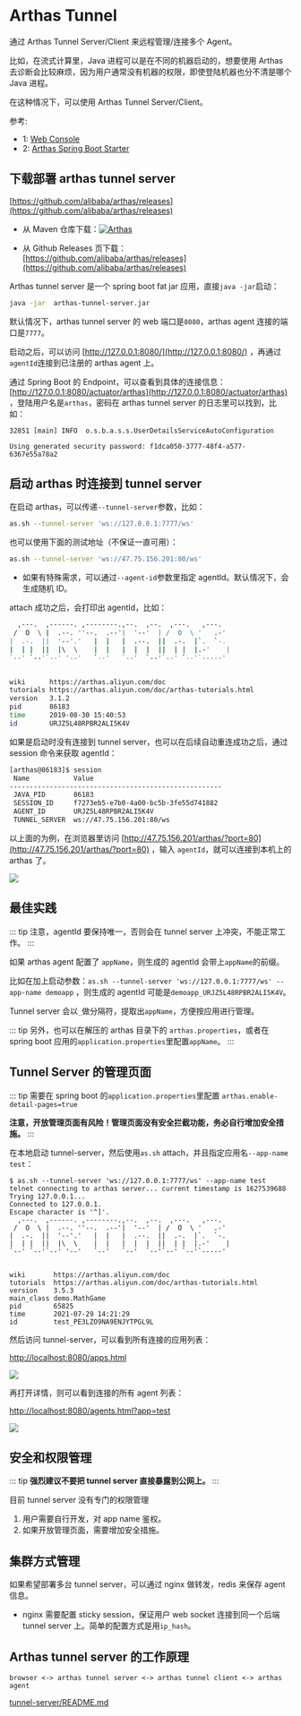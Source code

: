 # Arthas Tunnel

通过 Arthas Tunnel Server/Client 来远程管理/连接多个 Agent。

比如，在流式计算里，Java 进程可以是在不同的机器启动的，想要使用 Arthas 去诊断会比较麻烦，因为用户通常没有机器的权限，即使登陆机器也分不清是哪个 Java 进程。

在这种情况下，可以使用 Arthas Tunnel Server/Client。

参考:

- 1: [Web Console](web-console.md)
- 2: [Arthas Spring Boot Starter](spring-boot-starter.md)

## 下载部署 arthas tunnel server

[https://github.com/alibaba/arthas/releases](https://github.com/alibaba/arthas/releases)

- 从 Maven 仓库下载：[![](https://img.shields.io/maven-central/v/com.taobao.arthas/arthas-packaging.svg?style=flat-square "Arthas")](https://arthas.aliyun.com/download/arthas-tunnel-server/latest_version?mirror=aliyun)

- 从 Github Releases 页下载： [https://github.com/alibaba/arthas/releases](https://github.com/alibaba/arthas/releases)

Arthas tunnel server 是一个 spring boot fat jar 应用，直接`java -jar`启动：

```bash
java -jar  arthas-tunnel-server.jar
```

默认情况下，arthas tunnel server 的 web 端口是`8080`，arthas agent 连接的端口是`7777`。

启动之后，可以访问 [http://127.0.0.1:8080/](http://127.0.0.1:8080/) ，再通过`agentId`连接到已注册的 arthas agent 上。

通过 Spring Boot 的 Endpoint，可以查看到具体的连接信息： [http://127.0.0.1:8080/actuator/arthas](http://127.0.0.1:8080/actuator/arthas) ，登陆用户名是`arthas`，密码在 arthas tunnel server 的日志里可以找到，比如：

```
32851 [main] INFO  o.s.b.a.s.s.UserDetailsServiceAutoConfiguration

Using generated security password: f1dca050-3777-48f4-a577-6367e55a78a2
```

## 启动 arthas 时连接到 tunnel server

在启动 arthas，可以传递`--tunnel-server`参数，比如：

```bash
as.sh --tunnel-server 'ws://127.0.0.1:7777/ws'
```

也可以使用下面的测试地址（不保证一直可用）：

```bash
as.sh --tunnel-server 'ws://47.75.156.201:80/ws'
```

- 如果有特殊需求，可以通过`--agent-id`参数里指定 agentId。默认情况下，会生成随机 ID。

attach 成功之后，会打印出 agentId，比如：

```bash
  ,---.  ,------. ,--------.,--.  ,--.  ,---.   ,---.
 /  O  \ |  .--. ''--.  .--'|  '--'  | /  O  \ '   .-'
|  .-.  ||  '--'.'   |  |   |  .--.  ||  .-.  |`.  `-.
|  | |  ||  |\  \    |  |   |  |  |  ||  | |  |.-'    |
`--' `--'`--' '--'   `--'   `--'  `--'`--' `--'`-----'


wiki      https://arthas.aliyun.com/doc
tutorials https://arthas.aliyun.com/doc/arthas-tutorials.html
version   3.1.2
pid       86183
time      2019-08-30 15:40:53
id        URJZ5L48RPBR2ALI5K4V
```

如果是启动时没有连接到 tunnel server，也可以在后续自动重连成功之后，通过 session 命令来获取 agentId：

```bash
[arthas@86183]$ session
 Name           Value
-----------------------------------------------------
 JAVA_PID       86183
 SESSION_ID     f7273eb5-e7b0-4a00-bc5b-3fe55d741882
 AGENT_ID       URJZ5L48RPBR2ALI5K4V
 TUNNEL_SERVER  ws://47.75.156.201:80/ws
```

以上面的为例，在浏览器里访问 [http://47.75.156.201/arthas/?port=80](http://47.75.156.201/arthas/?port=80) ，输入 `agentId`，就可以连接到本机上的 arthas 了。

![](/images/arthas-tunnel-server.png)

## 最佳实践

::: tip
注意，agentId 要保持唯一，否则会在 tunnel server 上冲突，不能正常工作。
:::

如果 arthas agent 配置了 `appName`，则生成的 agentId 会带上`appName`的前缀。

比如在加上启动参数：`as.sh --tunnel-server 'ws://127.0.0.1:7777/ws' --app-name demoapp` ，则生成的 agentId 可能是`demoapp_URJZ5L48RPBR2ALI5K4V`。

Tunnel server 会以`_`做分隔符，提取出`appName`，方便按应用进行管理。

::: tip
另外，也可以在解压的 arthas 目录下的 `arthas.properties`，或者在 spring boot 应用的`application.properties`里配置`appName`。
:::

## Tunnel Server 的管理页面

::: tip
需要在 spring boot 的`application.properties`里配置 `arthas.enable-detail-pages=true`

**注意，开放管理页面有风险！管理页面没有安全拦截功能，务必自行增加安全措施。**
:::

在本地启动 tunnel-server，然后使用`as.sh` attach，并且指定应用名`--app-name test`：

```
$ as.sh --tunnel-server 'ws://127.0.0.1:7777/ws' --app-name test
telnet connecting to arthas server... current timestamp is 1627539688
Trying 127.0.0.1...
Connected to 127.0.0.1.
Escape character is '^]'.
  ,---.  ,------. ,--------.,--.  ,--.  ,---.   ,---.
 /  O  \ |  .--. ''--.  .--'|  '--'  | /  O  \ '   .-'
|  .-.  ||  '--'.'   |  |   |  .--.  ||  .-.  |`.  `-.
|  | |  ||  |\  \    |  |   |  |  |  ||  | |  |.-'    |
`--' `--'`--' '--'   `--'   `--'  `--'`--' `--'`-----'


wiki       https://arthas.aliyun.com/doc
tutorials  https://arthas.aliyun.com/doc/arthas-tutorials.html
version    3.5.3
main_class demo.MathGame
pid        65825
time       2021-07-29 14:21:29
id         test_PE3LZO9NA9ENJYTPGL9L
```

然后访问 tunnel-server，可以看到所有连接的应用列表：

[http://localhost:8080/apps.html](http://localhost:8080/apps.html)

![](/images/tunnel-server-apps.png)

再打开详情，则可以看到连接的所有 agent 列表：

[http://localhost:8080/agents.html?app=test](http://localhost:8080/agents.html?app=test)

![](/images/tunnel-server-agents.png)

## 安全和权限管理

::: tip
**强烈建议不要把 tunnel server 直接暴露到公网上。**
:::

目前 tunnel server 没有专门的权限管理

1. 用户需要自行开发，对 app name 鉴权。
2. 如果开放管理页面，需要增加安全措施。

## 集群方式管理

如果希望部署多台 tunnel server，可以通过 nginx 做转发，redis 来保存 agent 信息。

- nginx 需要配置 sticky session，保证用户 web socket 连接到同一个后端 tunnel server 上。简单的配置方式是用`ip_hash`。

## Arthas tunnel server 的工作原理

```
browser <-> arthas tunnel server <-> arthas tunnel client <-> arthas agent
```

[tunnel-server/README.md](https://github.com/alibaba/arthas/blob/master/tunnel-server/README.md#)
